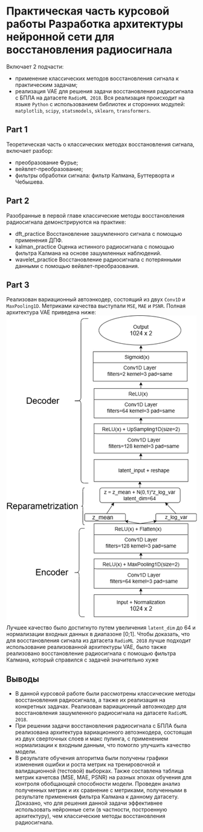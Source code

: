 # Практическая часть курсовой работы Разработка архитектуры нейронной сети для восстановления радиосигнала
Включает 2 подчасти: 
- применение классических методов восстановления сигнала к практическим задачам;
- реализация VAE для решения задачи восстановления радиосигнала с БПЛА на датасете `RadioML 2018`.
Вся реализация происходит на языке `Python` с использованием библиотек и сторонних модулей:
`matplotlib`, `scipy`, `statsmodels`, `sklearn`, `transformers`.
## Part 1
Теоретическая часть о классических методах восстановления сигнала, включает разбор:
- преобразование Фурье;
- вейвлет-преобразование;
- фильтры обработки сигнала: фильтр Калмана, Буттерворта и Чебышева.
## Part 2
Разобранные в первой главе классические методы восстановления радиосигнала демонстрируются на практике:
- dft_practice
Восстановление зашумленного сигнала с помощью применения ДПФ.
- kalman_practice
Оценка истинного радиосигнала с помощью фильтра Калмана на основе зашумленных наблюдений.
- wavelet_practice
Восстановление радиосигнала с потерянными данными с помощью вейвлет-преобразования.

## Part 3
Реализован вариационный автоэнкодер, состоящий из двух `Conv1D` и `MaxPooling1D`. Метриками качества выступали `MSE`, `MAE` и `PSNR`.
Полная архитектура VAE приведена ниже: 
![Architecture VAE](./vae.drawio.png)
Лучшее качество было достигнуто путем увеличения `latent_dim` до 64 и нормализации входных данных в диапазоне [0;1].
Чтобы доказать, что для восстановления сигнала из датасета `RadioML 2018` лучше подходит использование реализованной архитектуры VAE, было также реализовано восстановление радиосигнала с помощью фильтра Калмана, который справился с задачей значительно хуже

## Выводы
- В данной курсовой работе были рассмотрены классические методы восстановления радиосигнала, а также их реализация на конкретных задачах. Реализован вариационный автоэнкодер для восстановления зашумленного радиосигнала на датасете `RadioML 2018`.
- При решении задачи восстановления радиосигнала с БПЛА была реализована архитектура вариационного автоэнкодера, состоящая из двух сверточных слоев и макс пулинга, с применением нормализации к входным данным, что помогло улучшить качество модели.
- В результате обучения алгоритма были получены графики изменения ошибки и роста метрик на тренировочной и валидационной (тестовой) выборках. Также составлена таблица метрик качетсва (MSE, MAE, PSNR) на разных эпохах обучения для контроля обобщающей способности модели. Проведен анализ полученных метрик и их сравнение с метриками, полученными в результате применения фильтра Калмана к данному датасету. Доказано, что для решения данной задачи эффективнее использовать нейронные сети (в частности, построенную архитектуру), чем классические методы восстановления радиосигнала.
